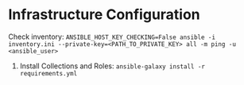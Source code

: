 # Infrastructure Configuration

Check inventory: `ANSIBLE_HOST_KEY_CHECKING=False ansible -i inventory.ini --private-key=<PATH_TO_PRIVATE_KEY> all -m ping -u <ansible_user>`


1. Install Collections and Roles: `ansible-galaxy install -r requirements.yml`
